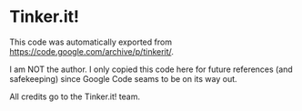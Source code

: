 # Tinker.it!

This code was automatically exported from https://code.google.com/archive/p/tinkerit/.

I am NOT the author. I only copied this code here for future references (and safekeeping) since Google Code seams to be on its way out.

All credits go to the Tinker.it! team.
